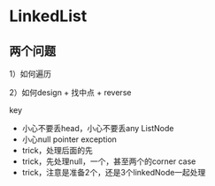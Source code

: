 # LinkedList

## 两个问题

1）如何遍历

2）如何design + 找中点 + reverse



key

* 小心不要丢head，小心不要丢any ListNode
* 小心null pointer exception
* trick，处理后面的先
* trick，先处理null，一个，甚至两个的corner case
* trick，注意是准备2个，还是3个linkedNode一起处理















